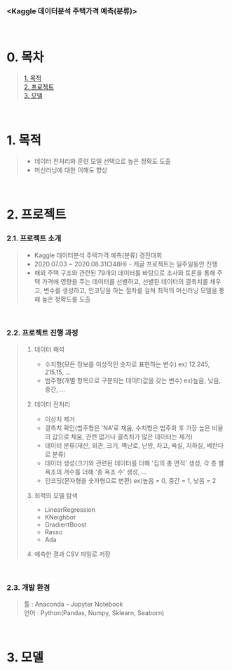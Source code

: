 ### <Kaggle 데이터분석 주택가격 예측(분류)>
​
​
# 0. 목차 
> [1. 목적](#1-목적)  
> [2. 프로젝트](#2-프로젝트)   
> [3. 모델](#3-모델)  

​
​
# 1. 목적  
> * 데이터 전처리와 훈련 모델 선택으로 높은 정확도 도출
> * 머신러닝에 대한 이해도 향상

​
​
# 2. 프로젝트
### 2.1. 프로젝트 소개
> * Kaggle 데이터분석 주택가격 예측(분류) 경진대회
> * 2020.07.03 ~ 2020.08.31(348H) - 캐글 프로젝트는 일주일동안 진행
> * 해외 주택 구조와 관련된 79개의 데이터를 바탕으로 조사와 토론을 통해 주택 가격에 영향을 주는 데이터를 선별하고, 선별된 데이터의 결측치를 채우고, 변수를 생성하고, 인코딩을 하는 절차를 걸쳐 최적의 머신러닝 모델을 통해 높은 정확도를 도출

​
​
### 2.2. 프로젝트 진행 과정
> 1. 데이터 해석
>    * 수치형(모든 정보를 이상적인 숫자로 표현하는 변수) ex) 12.245, 215.15, ...
>    * 범주형(개별 항목으로 구분되는 데이터값을 갖는 변수) ex)높음, 낮음, 중간, ...
>    
> 2. 데이터 전처리
>    * 이상치 제거
>    * 결측치 확인(범주형은 'NA'로 채움, 수치형은 범주화 후 가장 높은 비율의 값으로 채움, 관련 없거나 결측치가 많은 데이터는 제거)
>    * 데이터 분류(재산, 외관, 크기, 벽난로, 난방, 차고, 욕실, 지하실, 베란다로 분류)
>    * 데이터 생성(크기와 관련된 데이터를 더해 '집의 총 면적' 생성, 각 층 별 욕조의 개수를 더해 '총 욕조 수' 생성, ...
>    * 인코딩(문자형을 숫자형으로 변환) ex)높음 = 0, 중간 = 1, 낮음 = 2
>    
> 3. 최적의 모델 탐색
>    * LinearRegression
>    * KNeighbor
>    * GradientBoost
>    * Rasso
>    * Ada
>    
> 4. 예측한 결과 CSV 파일로 저장

​
​
### 2.3. 개발 환경
> 툴 : Anaconda – Jupyter Notebook   
> 언어 : Python(Pandas, Numpy, Sklearn, Seaborn)

​
​ 
# 3. 모델
